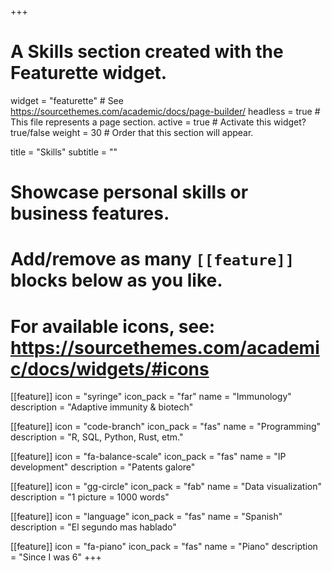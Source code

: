 +++
# A Skills section created with the Featurette widget.
widget = "featurette"  # See https://sourcethemes.com/academic/docs/page-builder/
headless = true  # This file represents a page section.
active = true  # Activate this widget? true/false
weight = 30  # Order that this section will appear.

title = "Skills"
subtitle = ""

# Showcase personal skills or business features.
#
# Add/remove as many `[[feature]]` blocks below as you like.
#
# For available icons, see: https://sourcethemes.com/academic/docs/widgets/#icons

[[feature]]
  icon = "syringe"
  icon_pack = "far"
  name = "Immunology"
  description = "Adaptive immunity & biotech"  

[[feature]]
  icon = "code-branch"
  icon_pack = "fas"
  name = "Programming"
  description = "R, SQL, Python, Rust, etm."

[[feature]]
  icon = "fa-balance-scale"
  icon_pack = "fas"
  name = "IP development"
  description = "Patents galore"

[[feature]]
  icon = "gg-circle"
  icon_pack = "fab"
  name = "Data visualization"
  description = "1 picture = 1000 words"

[[feature]]
  icon = "language"
  icon_pack = "fas"
  name = "Spanish"
  description = "El segundo mas hablado"

[[feature]]
  icon = "fa-piano"
  icon_pack = "fas"
  name = "Piano"
  description = "Since I was 6"
+++
